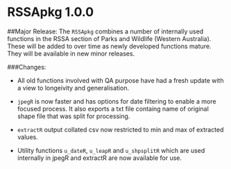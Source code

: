 # RSSApkg 1.0.0

##Major Release:
The `RSSApkg` combines a number of internally used functions in the RSSA section 
of Parks and Wildlife (Western Australia). These will be added to over time as 
newly developed functions mature. They will be available in new minor releases.

###Changes:

* All old functions involved with QA purpose have had a fresh update with a view
to longeivity and generalisation.

* `jpegR` is now faster and has options for date filtering to enable a more
focused process. It also exports a txt file containg name of original shape file
that was split for processing.

* `extractR` output collated csv now restricted to min and max of extracted 
values.

* Utility functions `u_dateR`, `u_leapR` and `u_shpsplitR` which are used 
internally in jpegR and extractR are now available for use.



